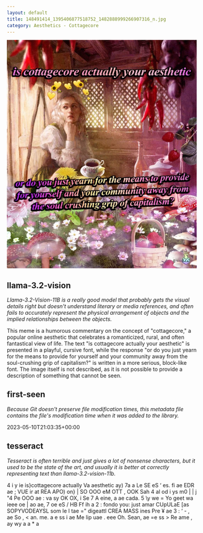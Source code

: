 ```yaml
---
layout: default
title: 148491414_1395406877518752_1482888999266907316_n.jpg
category: Aesthetics - Cottagecore
---
```


<div markdown="0"><a href="148491414_1395406877518752_1482888999266907316_n.jpg"><img class="photo" src="148491414_1395406877518752_1482888999266907316_n.jpg" /></a>

<h2>llama-3.2-vision</h2>
<p><i>Llama-3.2-Vision-11B is a really good model that probably gets the visual details right but doesn't understand literary or media references, and often fails to accurately represent the physical arrangement of objects and the implied relationships between the objects.</i></p>
<p>This meme is a humorous commentary on the concept of &quot;cottagecore,&quot; a popular online aesthetic that celebrates a romanticized, rural, and often fantastical view of life. The text &quot;is cottagecore actually your aesthetic&quot; is presented in a playful, cursive font, while the response &quot;or do you just yearn for the means to provide for yourself and your community away from the soul-crushing grip of capitalism?&quot; is written in a more serious, block-like font. The image itself is not described, as it is not possible to provide a description of something that cannot be seen.</p>

<h2>first-seen</h2>
<p><i>Because Git doesn't preserve file modification times, this metadata file contains the file's modification time when it was added to the library.</i></p>
<p>2023-05-10T21:03:35+00:00</p>

<h2>tesseract</h2>
<p><i>Tesseract is often terrible and just gives a lot of nonsense characters, but it used to be the state of the art, and usually it is better at correctly representing text than llama-3.2-vision-11b.</i></p>
<p>4 i y ie is}cottagecore actually Va aesthetic ay) 7a a Le SE eS ‘ es. fi ae EDR ae ; VUE ir at REA APO) on} | SO OOO eM OTT , OOK Sah 4 al od i ys m0 | | j &quot;4 Pe OOO ae : va sy OK OX, i Se 7 A eine, a ae cada. 5 \y we = Yo geet wa ieee oe | ao ae, 7 oe eS / HB Ff ih a 2 : fondo you: just amar CUpULaE [as SOPYVODEAYSL som le I tae =&quot; digeattl CREA MASS ines Pre ¥ ae 3 : ‘ - , ae So , &lt; an. me. a e ss i ae Me lip uae . eee Oh. Sean, ae =e ss &gt; Re ame , ay wy a a * a</p>

</div>

